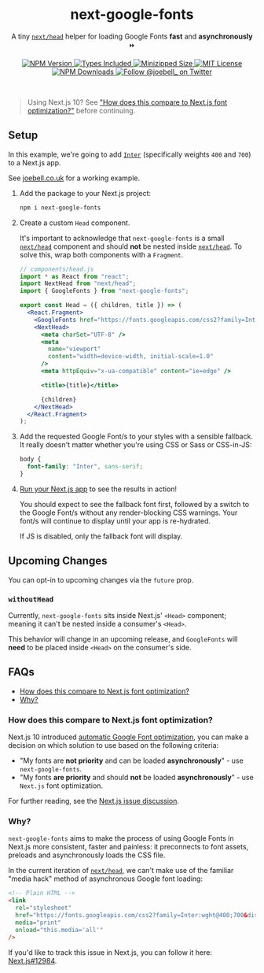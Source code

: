 <h1 align="center">next-google-fonts</h1>

<p align="center">
  A tiny <a href="https://nextjs.org/docs/api-reference/next/head"><code>next/head</code></a> helper for loading Google Fonts <strong>fast</strong> and <strong>asynchronously</strong> ⏩
</p>

<p align="center">
  <a href="https://www.npmjs.com/package/next-google-fonts">
    <img alt="NPM Version" src="https://badgen.net/npm/v/next-google-fonts" />
  </a>
  <a href="https://www.npmjs.com/package/next-google-fonts">
    <img alt="Types Included" src="https://badgen.net/npm/types/next-google-fonts" />
  </a>
  <a href="https://bundlephobia.com/result?p=next-google-fonts">
    <img alt="Minizipped Size" src="https://badgen.net/bundlephobia/minzip/next-google-fonts" />
  </a>
  <a href="https://github.com/joe-bell/next-google-fonts/blob/main/LICENSE">
    <img alt="MIT License" src="https://badgen.net/github/license/joe-bell/next-google-fonts" />
  </a>
  <a href="https://www.npmjs.com/package/next-google-fonts">
    <img alt="NPM Downloads" src="https://badgen.net/npm/dm/next-google-fonts" />
  </a>
  <a href="https://twitter.com/joebell_">
    <img alt="Follow @joebell_ on Twitter" src="https://img.shields.io/twitter/follow/joebell_.svg?style=social&label=Follow" />
  </a>
</p>

<br/>

> Using Next.js 10? See ["How does this compare to Next.js font optimization?"](#how-does-this-compare-to-nextjs-font-optimization) before continuing.

## Setup

In this example, we're going to add [`Inter`](https://fonts.google.com/specimen/Inter) (specifically weights `400` and `700`) to a Next.js app.

See [joebell.co.uk](https://joebell.co.uk) for a working example.

1. Add the package to your Next.js project:

   ```sh
   npm i next-google-fonts
   ```

2. Create a custom `Head` component.

   It's important to acknowledge that `next-google-fonts` is a small [`next/head`][next/head] component and should **not** be nested inside [`next/head`][next/head]. To solve this, wrap both components with a `Fragment`.

   ```jsx
   // components/head.js
   import * as React from "react";
   import NextHead from "next/head";
   import { GoogleFonts } from "next-google-fonts";

   export const Head = ({ children, title }) => (
     <React.Fragment>
       <GoogleFonts href="https://fonts.googleapis.com/css2?family=Inter:wght@400;700&display=swap" />
       <NextHead>
         <meta charSet="UTF-8" />
         <meta
           name="viewport"
           content="width=device-width, initial-scale=1.0"
         />
         <meta httpEquiv="x-ua-compatible" content="ie=edge" />

         <title>{title}</title>

         {children}
       </NextHead>
     </React.Fragment>
   );
   ```

3. Add the requested Google Font/s to your styles with a sensible fallback.
   It really doesn't matter whether you're using CSS or Sass or CSS-in-JS:

   ```css
   body {
     font-family: "Inter", sans-serif;
   }
   ```

4. [Run your Next.js app](https://nextjs.org/docs/api-reference/cli#build) to see the results in action!

   You should expect to see the fallback font first, followed by a switch to the Google Font/s without any render-blocking CSS warnings. Your font/s will continue to display until your app is re-hydrated.

   If JS is disabled, only the fallback font will display.

## Upcoming Changes

You can opt-in to upcoming changes via the `future` prop.

### `withoutHead`

Currently, `next-google-fonts` sits inside Next.js' `<Head>` component; meaning it can't be nested inside a consumer's `<Head>`.

This behavior will change in an upcoming release, and `GoogleFonts` will **need** to be placed inside `<Head>` on the consumer's side.

## FAQs

- [How does this compare to Next.js font optimization?](#how-does-this-compare-to-nextjs-font-optimization)
- [Why?](#why)

### How does this compare to Next.js font optimization?

Next.js 10 introduced [automatic Google Font optimization](https://github.com/vercel/next.js/pull/14746), you can make a decision on which solution to use based on the following criteria:

- "My fonts are **not priority** and can be loaded **asynchronously**" - use `next-google-fonts`.
- "My fonts **are priority** and should **not** be loaded **asynchronously**" - use `Next.js` font optimization.

For further reading, see the [Next.js issue discussion](https://github.com/vercel/next.js/issues/16065).

### Why?

`next-google-fonts` aims to make the process of using Google Fonts in Next.js more consistent, faster and painless: it preconnects to font assets, preloads and asynchronously loads the CSS file.

In the current iteration of [`next/head`][next/head], we can't make use of the familiar "media hack" method of asynchronous Google font loading:

```html
<!-- Plain HTML -->
<link
  rel="stylesheet"
  href="https://fonts.googleapis.com/css2?family=Inter:wght@400;700&display=swap"
  media="print"
  onload="this.media='all'"
/>
```

If you'd like to track this issue in Next.js, you can follow it here: [Next.js#12984](https://github.com/zeit/next.js/issues/12984).

[next/head]: https://nextjs.org/docs/api-reference/next/head
